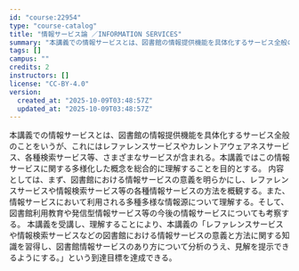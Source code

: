 ```yaml
---
id: "course:22954"
type: "course-catalog"
title: "情報サービス論 ／INFORMATION SERVICES"
summary: "本講義での情報サービスとは、図書館の情報提供機能を具体化するサービス全般のことをいうが、これにはレファレンスサービスやカレントアウェアネスサービス、各種検索サービス等、さまざまなサービスが含まれる。本講義ではこの情報サービスに関する多様化し…"
tags: []
campus: ""
credits: 2
instructors: []
license: "CC-BY-4.0"
version:
  created_at: "2025-10-09T03:48:57Z"
  updated_at: "2025-10-09T03:48:57Z"
---
```

本講義での情報サービスとは、図書館の情報提供機能を具体化するサービス全般のことをいうが、これにはレファレンスサービスやカレントアウェアネスサービス、各種検索サービス等、さまざまなサービスが含まれる。本講義ではこの情報サービスに関する多様化した概念を総合的に理解することを目的とする。 内容としては、まず、図書館における情報サービスの意義を明らかにし、レファレンスサービスや情報検索サービス等の各種情報サービスの方法を概観する。また、情報サービスにおいて利用される多種多様な情報源について理解する。そして、図書館利用教育や発信型情報サービス等の今後の情報サービスについても考察する。 本講義を受講し、理解することにより、本講義の「レファレンスサービスや情報検索サービスなどの図書館における情報サービスの意義と方法に関する知識を習得し、図書館情報サービスのあり方について分析のうえ、見解を提示できるようにする。」という到達目標を達成できる。
